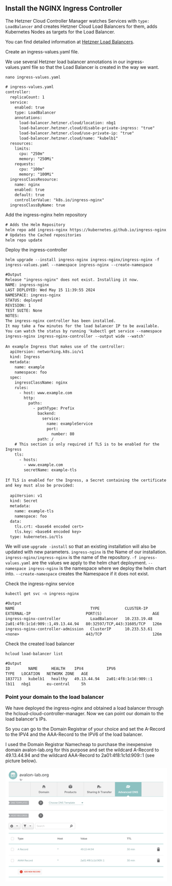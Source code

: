## Install the NGINX Ingress Controller

The Hetzner Cloud Controller Manager watches Services with `type: LoadBalancer` and creates Hetzner Cloud Load Balancers for them, adds Kubernetes Nodes as targets for the Load Balancer.

You can find detailed information at [Hetzner Load Balancers](https://github.com/hetznercloud/hcloud-cloud-controller-manager/blob/main/docs/load_balancers.md).

Create an ingress-values.yaml	file.

We use several Hetzner load balancer annotations in our ingress-values.yaml file so that the Load Balancer is created in the way we want.

```shell
nano ingress-values.yaml
```
```
# ingress-values.yaml
controller:
  replicaCount: 1
  service:
    enabled: true
    type: LoadBalancer
    annotations:
      load-balancer.hetzner.cloud/location: nbg1
      load-balancer.hetzner.cloud/disable-private-ingress: "true"
      load-balancer.hetzner.cloud/use-private-ip: "true"
      load-balancer.hetzner.cloud/name: "kubelb1"
  resources:
    limits:
      cpu: "250m"
      memory: "250Mi"
    requests:
      cpu: "100m"
      memory: "100Mi"
  ingressClassResource:
    name: nginx
    enabled: true
    default: true
    controllerValue: "k8s.io/ingress-nginx"
  ingressClassByName: true
```
Add the ingress-nginx helm repository
```shell
# Adds the Helm Repository
helm repo add ingress-nginx https://kubernetes.github.io/ingress-nginx
# Updates the Cached repositories
helm repo update
```
Deploy the ingress-controller

```shell
helm upgrade --install ingress-nginx ingress-nginx/ingress-nginx -f ingress-values.yaml --namespace ingress-nginx --create-namespace
```
```
#Output
Release "ingress-nginx" does not exist. Installing it now.
NAME: ingress-nginx
LAST DEPLOYED: Wed May 15 11:39:55 2024
NAMESPACE: ingress-nginx
STATUS: deployed
REVISION: 1
TEST SUITE: None
NOTES:
The ingress-nginx controller has been installed.
It may take a few minutes for the load balancer IP to be available.
You can watch the status by running 'kubectl get service --namespace ingress-nginx ingress-nginx-controller --output wide --watch'

An example Ingress that makes use of the controller:
  apiVersion: networking.k8s.io/v1
  kind: Ingress
  metadata:
    name: example
    namespace: foo
  spec:
    ingressClassName: nginx
    rules:
      - host: www.example.com
        http:
          paths:
            - pathType: Prefix
              backend:
                service:
                  name: exampleService
                  port:
                    number: 80
              path: /
    # This section is only required if TLS is to be enabled for the Ingress
    tls:
      - hosts:
        - www.example.com
        secretName: example-tls

If TLS is enabled for the Ingress, a Secret containing the certificate and key must also be provided:

  apiVersion: v1
  kind: Secret
  metadata:
    name: example-tls
    namespace: foo
  data:
    tls.crt: <base64 encoded cert>
    tls.key: <base64 encoded key>
  type: kubernetes.io/tls
```

We will use `upgrade -install` so that an existing installation will also be updated with new parameters.  `ingress-nginx` is the Name of our installation. `ingress-nginx/ingress-nginx` is the name of the repository.  `-f ingress-values.yaml` are the values we apply to the helm chart deployment. `--namespace ingress-nginx` is the namespace where we deploy the helm chart into.  `--create-namespace` creates the Namespace if it does not exist.

Check the ingress-nginx service

```shell
kubectl get svc -n ingress-nginx
```
```
#Output
NAME                                 TYPE           CLUSTER-IP     EXTERNAL-IP                        PORT(S)                      AGE
ingress-nginx-controller             LoadBalancer   10.233.19.48   2a01:4f8:1c1d:909::1,49.13.44.94   80:32597/TCP,443:31605/TCP   126m
ingress-nginx-controller-admission   ClusterIP      10.233.53.61   <none>                             443/TCP                      126m
```
Check the created load balancer

```shell
hcloud load-balancer list
```
```
#Output
ID        NAME      HEALTH    IPV4          IPV6                   TYPE   LOCATION   NETWORK ZONE   AGE
1837713   kubelb1   healthy   49.13.44.94   2a01:4f8:1c1d:909::1   lb11   nbg1       eu-central     5h
```
### Point your domain to the load balancer

We have deployed the ingress-nginx and obtained a load balancer through the hcloud-cloud-controller-manager. Now we can point our domain to the load balancer's IPs.

So you can go to the Domain Registrar of your choice and set the A-Record to the IPV4 and the AAA-Record to the IPV6 of the load balancer.

I used the Domain Registrar Namecheap to purchase the inexpensive domain avalon-lab.org for this purpose and set the wildcard A-Record to 49.13.44.94 and the wildcard AAA-Record to 2a01:4f8:1c1d:909::1 (see picture below).

![](../img/namecheap.png)

